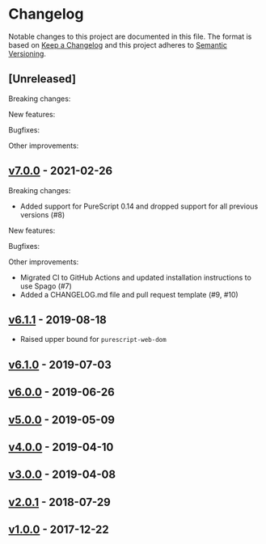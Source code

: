 # Changelog

Notable changes to this project are documented in this file. The format is based on [Keep a Changelog](https://keepachangelog.com/en/1.0.0/) and this project adheres to [Semantic Versioning](https://semver.org/spec/v2.0.0.html).

## [Unreleased]

Breaking changes:

New features:

Bugfixes:

Other improvements:

## [v7.0.0](https://github.com/purescript-web/purescript-web-dom-parser/releases/tag/v7.0.0) - 2021-02-26

Breaking changes:
- Added support for PureScript 0.14 and dropped support for all previous versions (#8)

New features:

Bugfixes:

Other improvements:
- Migrated CI to GitHub Actions and updated installation instructions to use Spago (#7)
- Added a CHANGELOG.md file and pull request template (#9, #10)

## [v6.1.1](https://github.com/purescript-web/purescript-web-dom-parser/releases/tag/v6.1.1) - 2019-08-18

- Raised upper bound for `purescript-web-dom`

## [v6.1.0](https://github.com/purescript-web/purescript-web-dom-parser/releases/tag/v6.1.0) - 2019-07-03

## [v6.0.0](https://github.com/purescript-web/purescript-web-dom-parser/releases/tag/v6.0.0) - 2019-06-26

## [v5.0.0](https://github.com/purescript-web/purescript-web-dom-parser/releases/tag/v5.0.0) - 2019-05-09

## [v4.0.0](https://github.com/toastal/purescript-web-dom-parser/releases/tag/v4.0.0) - 2019-04-10

## [v3.0.0](https://github.com/toastal/purescript-web-dom-parser/releases/tag/v3.0.0) - 2019-04-08

## [v2.0.1](https://github.com/toastal/purescript-web-dom-parser/releases/tag/v2.0.1) - 2018-07-29

## [v1.0.0](https://github.com/toastal/purescript-web-dom-parser/releases/tag/v1.0.0) - 2017-12-22
